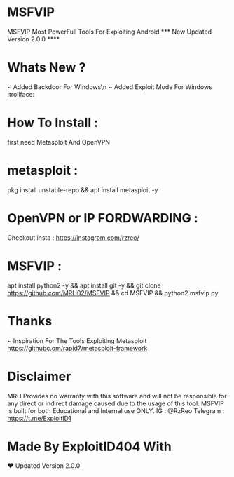 # MSFVIP
MSFVIP Most PowerFull Tools For Exploiting Android
*** New Updated Version 2.0.0 ****

# Whats New ?
~ Added Backdoor For Windows\n
~ Added Exploit Mode For Windows
:trollface:

# How To Install :
first need Metasploit And OpenVPN

# metasploit :
pkg install unstable-repo && apt install metasploit -y

# OpenVPN or IP FORDWARDING :
Checkout insta : https://instagram.com/rzreo/

# MSFVIP :
apt install python2 -y && apt install git -y && git clone https://github.com/MRH02/MSFVIP && cd MSFVIP && python2 msfvip.py

# Thanks
~ Inspiration For The Tools Exploiting Metasploit
https://githubc.om/rapid7/metasploit-framework

# Disclaimer
MRH Provides no warranty with this software and will not be responsible for any direct or indirect damage caused due to the usage of this tool.
MSFVIP is built for both Educational and Internal use ONLY.
IG : @RzReo
Telegram : https://t.me/ExploitID1

# Made By ExploitID404 With
:heart:
Updated Version 2.0.0
